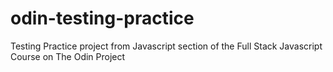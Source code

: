 # odin-testing-practice
Testing Practice project from Javascript section of the Full Stack Javascript Course on The Odin Project
